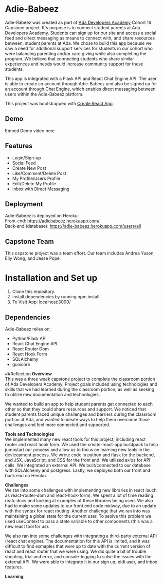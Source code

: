 # Adie-Babeez 
Adie-Babeez was created as part of [Ada Developers Academy](https://adadevelopersacademy.org/) Cohort 16 Capstone project. It's purpose is to connect student parents at Ada Developers Academy. Students can sign up for our site and access a social feed and direct messaging as means to connect with, and share resources between, student parents at Ada. We chose to build this app because we saw a need for additional support services for students in our cohort who were balancing parenting and/or care giving while also completing the program. We believe that connecting students who share similar experiences and needs would increase community support for these students. 

This app is integrated with a Flask API and React Chat Engine API. The user is able to create an account through Adie-Babeez and also be signed up for an account through Chat Engine, which enables direct messaging between users within the Adie-Babeez platform. 

This project was bootstrapped with [Create React App](https://github.com/facebook/create-react-app).

## Demo

Embed Demo video here

## Features
+ Login/Sign-up
+ Social Feed
+ Create New Post
+ Like/Comment/Delete Post
+ My Profile/Users Profile
+ Edit/Delete My Profile
+ Inbox with Direct Messaging

## Deployment

Adie-Babeez is deployed on Heroku:
<br />Front-end: https://adiebabeez.herokuapp.com/
<br />Back-end (database): https://adie-babeez.herokuapp.com/users/all

## Capstone Team

This capstone project was a team effort. Our team includes Andrea Yuson, Elly Wong, and Jesse Pope.

# Installation and Set up

1. Clone this repository.
2. Install dependencies by running npm install.
3. To Visit App: localhost:3000/

## Dependencies 
Adie-Babeez relies on:
- Python/Flask API
- React Chat Engine API
- React Router Dom
- React Hook Form
- SQLAlchemy
- gunicorn

##Reflection
**Overview** <br />
This was a three week capstone project to complete the classroom portion of Ada Developers Academy. Project goals included using technologies and skills that we had learned during the classroom portion, as well as seeking to utilize new documentation and technologies. 

We wanted to build an app to help student parents get connected to each other so that they could share resources and support. We noticed that student parents faced unique challenges and barriers during the classroom portion at Ada, and wanted to ideate ways to help them overcome those challenges and feel more connected and supported. 

**Tools and Technologies**<br />
We implemented many new react tools for this project, including react router and react hook form. We used the create-react-app buildpack to help jumpstart our process and allow us to focus on learning new tools in the devleopment process. We wrote code in python and flask for the backend, and JSX, JavaScript, and CSS for the front end. We utilized axios for API calls. We integrated an external API. We built/connected to our database with SQLAlchemy and postgress. Lastly, we deployed both our front and back end on Heroku.

**Challenges**<br />
We ran into some challenges with implementing new libraries in react (such as react-router-dom and react-hook-form). We spent a lot of time reading reatc docs and looking at examples of these libraries being used. We also had to make some updates to our front end code midway, due to an update with the syntax for react routing. Another challenge that we ran into was maintaining a global state for the current user. To seolve this problem we used useContext to pass a state variable to other components (this was a new react tool for us). 

We also ran into some challenges with integrating a third-party external API (react chat engine). The documentation for this API is limited, and it was difficult to find exmaples that were up to date with the current version of react and react router that we were using. We did quite a bit of trouble shooting, trial and error, and console-logging to solve the issues with the external API. We were able to integrate it in our sign up, eidt user, and inbox features. 

**Learning**<br />


